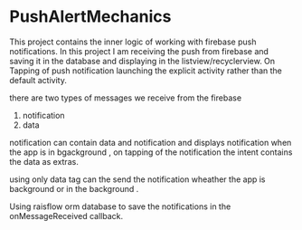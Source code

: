 # PushAlertMechanics
This project contains the inner logic of working with firebase push notifications.
In this project I am receiving the push from firebase and saving it in the database and displaying in the listview/recyclerview.
On Tapping of push notification launching the explicit activity rather than the default activity.

there are two types of messages we receive from the firebase 
1. notification
2. data 

notification can contain data and notification and displays notification when the app is in bgackground , on tapping of the notification the intent contains the data as extras.

using only data tag can the send the notification wheather the app is background or in the background .

Using raisflow orm database to save the notifications in the onMessageReceived callback.
